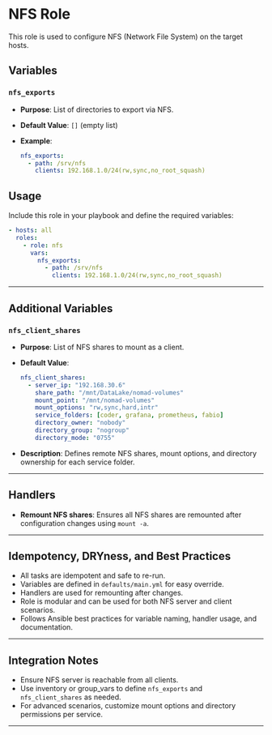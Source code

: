 # NFS Role

This role is used to configure NFS (Network File System) on the target hosts.

## Variables

### `nfs_exports`

- **Purpose**: List of directories to export via NFS.
- **Default Value**: `[]` (empty list)
- **Example**:

  ```yaml
  nfs_exports:
    - path: /srv/nfs
      clients: 192.168.1.0/24(rw,sync,no_root_squash)
  ```

## Usage

Include this role in your playbook and define the required variables:

```yaml
- hosts: all
  roles:
    - role: nfs
      vars:
        nfs_exports:
          - path: /srv/nfs
            clients: 192.168.1.0/24(rw,sync,no_root_squash)
```

---

## Additional Variables

### `nfs_client_shares`

- **Purpose**: List of NFS shares to mount as a client.
- **Default Value**:

  ```yaml
  nfs_client_shares:
    - server_ip: "192.168.30.6"
      share_path: "/mnt/DataLake/nomad-volumes"
      mount_point: "/mnt/nomad-volumes"
      mount_options: "rw,sync,hard,intr"
      service_folders: [coder, grafana, prometheus, fabio]
      directory_owner: "nobody"
      directory_group: "nogroup"
      directory_mode: "0755"
  ```

- **Description**: Defines remote NFS shares, mount options, and directory ownership for each service folder.

---

## Handlers

- **Remount NFS shares**: Ensures all NFS shares are remounted after configuration changes using `mount -a`.

---

## Idempotency, DRYness, and Best Practices

- All tasks are idempotent and safe to re-run.
- Variables are defined in `defaults/main.yml` for easy override.
- Handlers are used for remounting after changes.
- Role is modular and can be used for both NFS server and client scenarios.
- Follows Ansible best practices for variable naming, handler usage, and documentation.

---

## Integration Notes

- Ensure NFS server is reachable from all clients.
- Use inventory or group_vars to define `nfs_exports` and `nfs_client_shares` as needed.
- For advanced scenarios, customize mount options and directory permissions per service.

---
